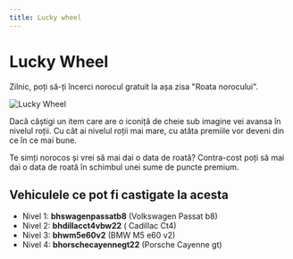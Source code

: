 ```yaml
---
title: Lucky wheel
---
```


# Lucky Wheel 
Zilnic, poți să-ți încerci norocul gratuit la așa zisa "Roata norocului".

![Lucky Wheel](https://i.imgur.com/xD3TRvB.png "Lucky wheel")

Dacă câștigi un item care are o iconiță de cheie sub imagine vei avansa în nivelul roții. Cu cât ai nivelul roții mai mare, cu atâta premiile vor deveni din ce în ce mai bune.

Te simți norocos și vrei să mai dai o data de roată? Contra-cost poți să mai dai o data de roată în schimbul unei sume de puncte premium.

## Vehiculele ce pot fi castigate la acesta

- Nivel 1: **bhswagenpassatb8** (Volkswagen Passat b8)
- Nivel 2: **bhdillacct4vbw22** ( Cadillac Ct4)
- Nivel 3: **bhwm5e60v2** (BMW M5 e60 v2) 
- Nivel 4: **bhorschecayennegt22** (Porsche Cayenne gt) 

